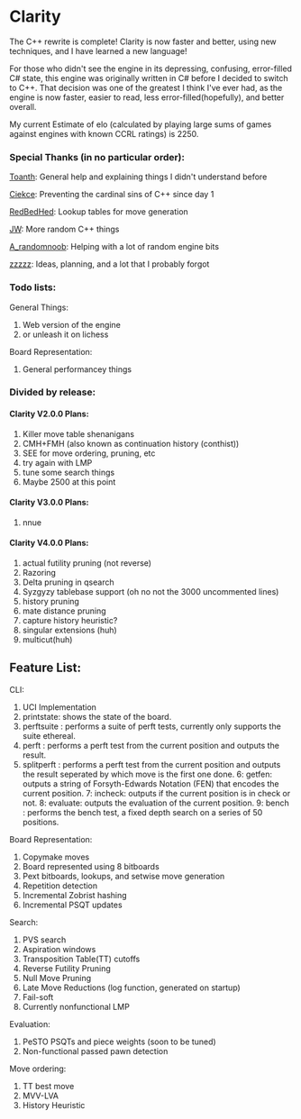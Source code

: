 # Clarity

The C++ rewrite is complete! Clarity is now faster and better, using new techniques, and I have learned a new language!

For those who didn't see the engine in its depressing, confusing, error-filled C# state, this engine was originally written in C# before I decided to switch to C++. That decision was one of the greatest I think I've ever had, as the engine is now faster, easier to read, less error-filled(hopefully), and better overall.

My current Estimate of elo (calculated by playing large sums of games against engines with known CCRL ratings) is 2250.

### Special Thanks (in no particular order):

  [Toanth](https://github.com/toanth): General help and explaining things I didn't understand before
  
  [Ciekce](https://github.com/Ciekce): Preventing the cardinal sins of C++ since day 1
  
  [RedBedHed](https://github.com/RedBedHed): Lookup tables for move generation
  
  [JW](https://github.com/jw1912): More random C++ things
  
  [A_randomnoob](https://github.com/mcthouacbb): Helping with a lot of random engine bits

  [zzzzz](https://github.com/zzzzz151/): Ideas, planning, and a lot that I probably forgot

### Todo lists:

General Things:
  1. Web version of the engine
  2. or unleash it on lichess

Board Representation:
  1. General performancey things

### Divided by release:

#### Clarity V2.0.0 Plans:
  1. Killer move table shenanigans
  2. CMH+FMH (also known as continuation history (conthist))
  3. SEE for move ordering, pruning, etc
  4. try again with LMP
  5. tune some search things
  6. Maybe 2500 at this point

#### Clarity V3.0.0 Plans:
  1. nnue
  
#### Clarity V4.0.0 Plans:
  1. actual futility pruning (not reverse)
  2. Razoring
  3. Delta pruning in qsearch
  4. Syzgyzy tablebase support (oh no not the 3000 uncommented lines)
  5. history pruning
  6. mate distance pruning
  7. capture history heuristic?
  8. singular extensions (huh)
  9. multicut(huh)



## Feature List:

CLI:
  1. UCI Implementation
  2. printstate: shows the state of the board.
  3. perftsuite <suite>: performs a suite of perft tests, currently only supports the suite ethereal.
  4. perft <depth>: performs a perft test from the current position and outputs the result.
  5. splitperft <depth>: performs a perft test from the current position and outputs the result seperated by which move is the first one done.
  6: getfen: outputs a string of Forsyth-Edwards Notation (FEN) that encodes the current position.
  7: incheck: outputs if the current position is in check or not.
  8: evaluate: outputs the evaluation of the current position.
  9: bench <depth>: performs the bench test, a fixed depth search on a series of 50 positions.

Board Representation:
  1. Copymake moves
  2. Board represented using 8 bitboards
  3. Pext bitboards, lookups, and setwise move generation
  4. Repetition detection
  5. Incremental Zobrist hashing
  6. Incremental PSQT updates

Search: 
  1. PVS search
  2. Aspiration windows
  3. Transposition Table(TT) cutoffs
  4. Reverse Futility Pruning
  5. Null Move Pruning
  6. Late Move Reductions (log function, generated on startup)
  7. Fail-soft
  8. Currently nonfunctional LMP

Evaluation:
  1. PeSTO PSQTs and piece weights (soon to be tuned)
  2. Non-functional passed pawn detection

Move ordering:
  1. TT best move
  2. MVV-LVA
  3. History Heuristic
